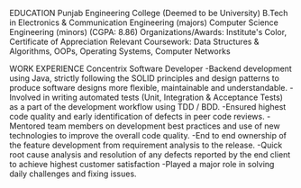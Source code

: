 EDUCATION
Punjab Engineering College (Deemed to be University) 
B.Tech in Electronics & Communication Engineering (majors) Computer Science Engineering (minors) (CGPA: 8.86)
Organizations/Awards: Institute's Color, Certificate of Appreciation 
Relevant Coursework: Data Structures & Algorithms, OOPs, Operating Systems, Computer Networks 

WORK EXPERIENCE
Concentrix 
Software Developer
-Backend development using Java, strictly following the SOLID principles and design patterns to produce software designs more flexible, maintainable and understandable. 
-Involved in writing automated tests (Unit, Integration & Acceptance Tests) as a part of the development workflow using TDD / BDD. 
-Ensured highest code quality and early identification of defects in peer code reviews. 
-Mentored team members on development best practices and use of new technologies to improve the overall code quality. 
-End to end ownership of the feature development from requirement analysis to the release. 
-Quick root cause analysis and resolution of any defects reported by the end client to achieve highest customer satisfaction 
-Played a major role in solving daily challenges and fixing issues. 

